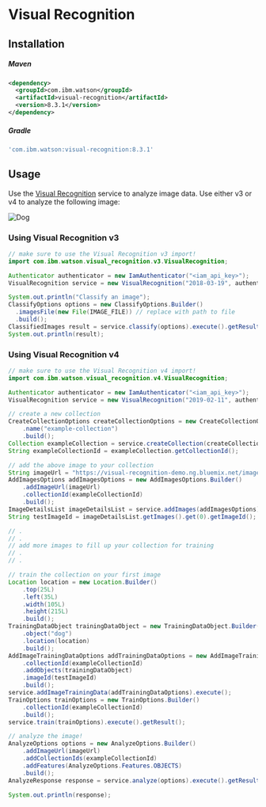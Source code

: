 # Visual Recognition

## Installation

##### Maven

```xml
<dependency>
  <groupId>com.ibm.watson</groupId>
  <artifactId>visual-recognition</artifactId>
  <version>8.3.1</version>
</dependency>
```

##### Gradle

```gradle
'com.ibm.watson:visual-recognition:8.3.1'
```

## Usage

Use the [Visual Recognition][visual_recognition] service to analyze image data. Use either v3 or v4 to analyze the following image:

![Dog](https://visual-recognition-demo.ng.bluemix.net/images/samples/5.jpg)

### Using Visual Recognition v3

```java
// make sure to use the Visual Recognition v3 import!
import com.ibm.watson.visual_recognition.v3.VisualRecognition;

Authenticator authenticator = new IamAuthenticator("<iam_api_key>");
VisualRecognition service = new VisualRecognition("2018-03-19", authenticator);

System.out.println("Classify an image");
ClassifyOptions options = new ClassifyOptions.Builder()
  .imagesFile(new File(IMAGE_FILE)) // replace with path to file
  .build();
ClassifiedImages result = service.classify(options).execute().getResult();
System.out.println(result);
```

### Using Visual Recognition v4

```java
// make sure to use the Visual Recognition v4 import!
import com.ibm.watson.visual_recognition.v4.VisualRecognition;

Authenticator authenticator = new IamAuthenticator("<iam_api_key>");
VisualRecognition service = new VisualRecognition("2019-02-11", authenticator);

// create a new collection
CreateCollectionOptions createCollectionOptions = new CreateCollectionOptions.Builder()
    .name("example-collection")
    .build();
Collection exampleCollection = service.createCollection(createCollectionOptions).execute().getResult();
String exampleCollectionId = exampleCollection.getCollectionId();

// add the above image to your collection
String imageUrl = "https://visual-recognition-demo.ng.bluemix.net/images/samples/5.jpg";
AddImagesOptions addImagesOptions = new AddImagesOptions.Builder()
    .addImageUrl(imageUrl)
    .collectionId(exampleCollectionId)
    .build();
ImageDetailsList imageDetailsList = service.addImages(addImagesOptions).execute().getResult();
String testImageId = imageDetailsList.getImages().get(0).getImageId();

// .
// .
// add more images to fill up your collection for training
// .
// .

// train the collection on your first image
Location location = new Location.Builder()
    .top(25L)
    .left(35L)
    .width(105L)
    .height(215L)
    .build();
TrainingDataObject trainingDataObject = new TrainingDataObject.Builder()
    .object("dog")
    .location(location)
    .build();
AddImageTrainingDataOptions addTrainingDataOptions = new AddImageTrainingDataOptions.Builder()
    .collectionId(exampleCollectionId)
    .addObjects(trainingDataObject)
    .imageId(testImageId)
    .build();
service.addImageTrainingData(addTrainingDataOptions).execute();
TrainOptions trainOptions = new TrainOptions.Builder()
    .collectionId(exampleCollectionId)
    .build();
service.train(trainOptions).execute().getResult();

// analyze the image!
AnalyzeOptions options = new AnalyzeOptions.Builder()
    .addImageUrl(imageUrl)
    .addCollectionIds(exampleCollectionId)
    .addFeatures(AnalyzeOptions.Features.OBJECTS)
    .build();
AnalyzeResponse response = service.analyze(options).execute().getResult();

System.out.println(response);
```

[visual_recognition]: https://cloud.ibm.com/docs/visual-recognition?topic=visual-recognition-getting-started-tutorial
